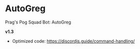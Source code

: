 # AutoGreg
Prag's Pog Squad Bot: AutoGreg

**v1.3**
- Optimized code: https://discordjs.guide/command-handling/
